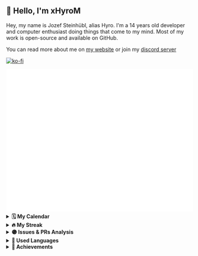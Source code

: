 ## 👋 Hello, I'm xHyroM

Hey, my name is Jozef Steinhübl, alias Hyro. I'm a 14 years old developer and computer enthusiast doing things that come to my mind. Most of my work is open-source and available on GitHub.

You can read more about me on [my website](https://xhyrom.dev/about) or join my [discord server](https://discord.gg/kFPKmEKeMS)

[![ko-fi](https://ko-fi.com/img/githubbutton_sm.svg)](https://ko-fi.com/S6S0KA3I5)

<img src="https://github.com/xHyroM/xHyroM/blob/main/.cache/base.svg">

<details>	
    <summary><b>🗓️ My Calendar</b></summary>
    <img src="https://github.com/xHyroM/xHyroM/blob/main/.cache/isocalendar.svg">
</details>

<details>	
    <summary><b>🔥 My Streak</b></summary>
    <img src="https://streak-stats.demolab.com/?user=xHyroM&theme=dark&hide_border=true" alt="streak" />
</details>

<details>	
    <summary><b>🟣 Issues & PRs Analysis</b></summary>
    <img src="https://github.com/xHyroM/xHyroM/blob/main/.cache/followup.svg">
</details>

<details>	
    <summary><b>👅 Used Languages</b></summary>
    <img src="https://github.com/xHyroM/xHyroM/blob/main/.cache/languages.svg">
</details>

<details>	
    <summary><b>🏅 Achievements</b></summary>
    <img src="https://github.com/xHyroM/xHyroM/blob/main/.cache/achievements.svg">
    <details>
        <summary><b>Detailed</b></summary>
        <img src="https://github.com/xHyroM/xHyroM/blob/main/.cache/achievements_detailed.svg">
    </details>
</details>
